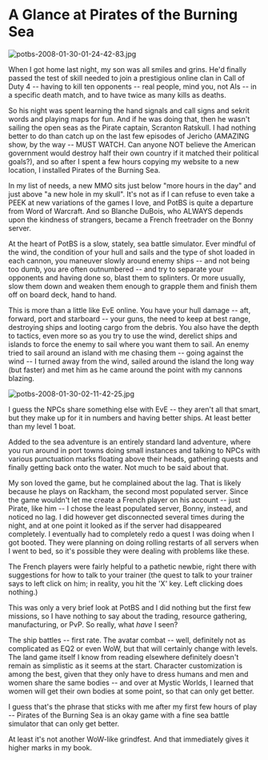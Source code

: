 # A Glance at Pirates of the Burning Sea

![potbs-2008-01-30-01-24-42-83.jpg](http://westkarana.com/wp-content/uploads/2008/01/potbs-2008-01-30-01-24-42-83.jpg)

When I got home last night, my son was all smiles and grins. He'd finally passed the test of skill needed to join a prestigious online clan in Call of Duty 4 -- having to kill ten opponents -- real people, mind you, not AIs -- in a specific death match, and to have twice as many kills as deaths.

So his night was spent learning the hand signals and call signs and sekrit words and playing maps for fun. And if he was doing that, then he wasn't sailing the open seas as the Pirate captain, Scranton Ratskull. I had nothing better to do than catch up on the last few episodes of Jericho (AMAZING show, by the way -- MUST WATCH. Can anyone NOT believe the American government would destroy half their own country if it matched their political goals?), and so after I spent a few hours copying my website to a new location, I installed Pirates of the Burning Sea.

In my list of needs, a new MMO sits just below "more hours in the day" and just above "a new hole in my skull". It's not as if I can refuse to even take a PEEK at new variations of the games I love, and PotBS is quite a departure from Word of Warcraft. And so Blanche DuBois, who ALWAYS depends upon the kindness of strangers, became a French freetrader on the Bonny server.

At the heart of PotBS is a slow, stately, sea battle simulator. Ever mindful of the wind, the condition of your hull and sails and the type of shot loaded in each cannon, you maneuver slowly around enemy ships -- and not being too dumb, you are often outnumbered -- and try to separate your opponents and having done so, blast them to splinters. Or more usually, slow them down and weaken them enough to grapple them and finish them off on board deck, hand to hand.

This is more than a little like EvE online. You have your hull damage -- aft, forward, port and starboard -- your guns, the need to keep at best range, destroying ships and looting cargo from the debris. You also have the depth to tactics, even more so as you try to use the wind, derelict ships and islands to force the enemy to sail where you want them to sail. An enemy tried to sail around an island with me chasing them -- going against the wind -- I turned away from the wind, sailed around the island the long way (but faster) and met him as he came around the point with my cannons blazing.

![potbs-2008-01-30-02-11-42-25.jpg](http://westkarana.com/wp-content/uploads/2008/01/potbs-2008-01-30-02-11-42-25.jpg)

I guess the NPCs share something else with EvE -- they aren't all that smart, but they make up for it in numbers and having better ships. At least better than my level 1 boat.

Added to the sea adventure is an entirely standard land adventure, where you run around in port towns doing small instances and talking to NPCs with various punctuation marks floating above their heads, gathering quests and finally getting back onto the water. Not much to be said about that.

My son loved the game, but he complained about the lag. That is likely because he plays on Rackham, the second most populated server. Since the game wouldn't let me create a French player on his account -- just Pirate, like him -- I chose the least populated server, Bonny, instead, and noticed no lag. I did however get disconnected several times during the night, and at one point it looked as if the server had disappeared completely. I eventually had to completely redo a quest I was doing when I got booted. They were planning on doing rolling restarts of all servers when I went to bed, so it's possible they were dealing with problems like these.

The French players were fairly helpful to a pathetic newbie, right there with suggestions for how to talk to your trainer (the quest to talk to your trainer says to left click on him; in reality, you hit the 'X' key. Left clicking does nothing.)

This was only a very brief look at PotBS and I did nothing but the first few missions, so I have nothing to say about the trading, resource gathering, manufacturing, or PvP. So really, what *have* I seen?

The ship battles -- first rate. The avatar combat -- well, definitely not as complicated as EQ2 or even WoW, but that will certainly change with levels. The land game itself I know from reading elsewhere definitely doesn't remain as simplistic as it seems at the start. Character customization is among the best, given that they only have to dress humans and men and women share the same bodies -- and over at Mystic Worlds, I learned that women will get their own bodies at some point, so that can only get better.

I guess that's the phrase that sticks with me after my first few hours of play -- Pirates of the Burning Sea is an okay game with a fine sea battle simulator that can only get better.

At least it's not another WoW-like grindfest. And that immediately gives it higher marks in my book.

